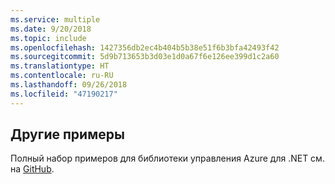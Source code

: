 ```yaml
---
ms.service: multiple
ms.date: 9/20/2018
ms.topic: include
ms.openlocfilehash: 1427356db2ec4b404b5b38e51f6b3bfa42493f42
ms.sourcegitcommit: 5d9b713653b3d03e1d0a67f6e126ee399d1c2a60
ms.translationtype: HT
ms.contentlocale: ru-RU
ms.lasthandoff: 09/26/2018
ms.locfileid: "47190217"
---
```

## <a name="more-samples"></a>Другие примеры

Полный набор примеров для библиотеки управления Azure для .NET см. на [GitHub](https://github.com/Azure/azure-sdk-for-net/blob/Fluent/README.md#sample-code).